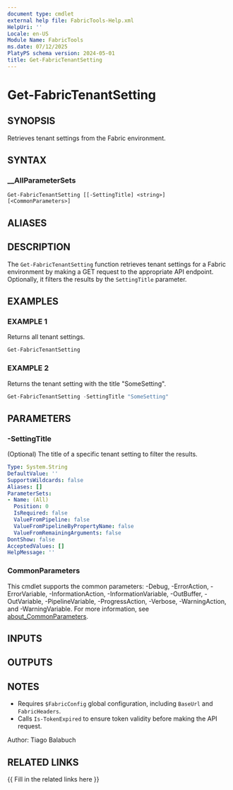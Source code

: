 ```yaml
---
document type: cmdlet
external help file: FabricTools-Help.xml
HelpUri: ''
Locale: en-US
Module Name: FabricTools
ms.date: 07/12/2025
PlatyPS schema version: 2024-05-01
title: Get-FabricTenantSetting
---
```


# Get-FabricTenantSetting

## SYNOPSIS

Retrieves tenant settings from the Fabric environment.

## SYNTAX

### __AllParameterSets

```
Get-FabricTenantSetting [[-SettingTitle] <string>] [<CommonParameters>]
```

## ALIASES

## DESCRIPTION

The `Get-FabricTenantSetting` function retrieves tenant settings for a Fabric environment by making a GET request to the appropriate API endpoint.
Optionally, it filters the results by the `SettingTitle` parameter.

## EXAMPLES

### EXAMPLE 1

Returns all tenant settings.

```powershell
Get-FabricTenantSetting
```

### EXAMPLE 2

Returns the tenant setting with the title "SomeSetting".

```powershell
Get-FabricTenantSetting -SettingTitle "SomeSetting"
```

## PARAMETERS

### -SettingTitle

(Optional) The title of a specific tenant setting to filter the results.

```yaml
Type: System.String
DefaultValue: ''
SupportsWildcards: false
Aliases: []
ParameterSets:
- Name: (All)
  Position: 0
  IsRequired: false
  ValueFromPipeline: false
  ValueFromPipelineByPropertyName: false
  ValueFromRemainingArguments: false
DontShow: false
AcceptedValues: []
HelpMessage: ''
```

### CommonParameters

This cmdlet supports the common parameters: -Debug, -ErrorAction, -ErrorVariable,
-InformationAction, -InformationVariable, -OutBuffer, -OutVariable, -PipelineVariable,
-ProgressAction, -Verbose, -WarningAction, and -WarningVariable. For more information, see
[about_CommonParameters](https://go.microsoft.com/fwlink/?LinkID=113216).

## INPUTS

## OUTPUTS

## NOTES

- Requires `$FabricConfig` global configuration, including `BaseUrl` and `FabricHeaders`.
- Calls `Is-TokenExpired` to ensure token validity before making the API request.

Author: Tiago Balabuch

## RELATED LINKS

{{ Fill in the related links here }}

